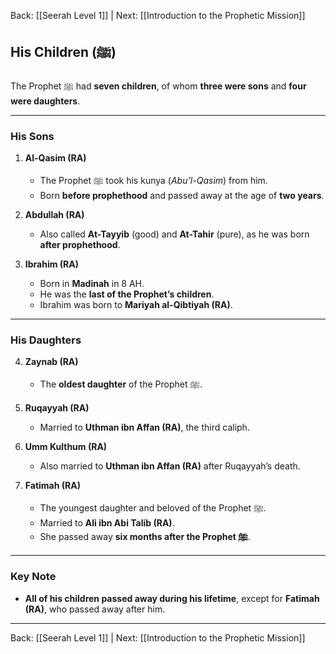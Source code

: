 Back: [[Seerah Level 1]] | Next: [[Introduction to the Prophetic Mission]]

## **His Children (ﷺ)**

The Prophet ﷺ had **seven children**, of whom **three were sons** and **four were daughters**.  

---

### **His Sons**  

1. **Al-Qasim (RA)**  
   - The Prophet ﷺ took his kunya (*Abu’l-Qasim*) from him.  
   - Born **before prophethood** and passed away at the age of **two years**.  

2. **Abdullah (RA)**  
   - Also called **At-Tayyib** (good) and **At-Tahir** (pure), as he was born **after prophethood**.  

3. **Ibrahim (RA)**  
   - Born in **Madinah** in 8 AH.  
   - He was the **last of the Prophet’s children**.  
   - Ibrahim was born to **Mariyah al-Qibtiyah (RA)**.  

---

### **His Daughters**  

4. **Zaynab (RA)**  
   - The **oldest daughter** of the Prophet ﷺ.  

5. **Ruqayyah (RA)**  
   - Married to **Uthman ibn Affan (RA)**, the third caliph.  

6. **Umm Kulthum (RA)**  
   - Also married to **Uthman ibn Affan (RA)** after Ruqayyah’s death.  

7. **Fatimah (RA)**  
   - The youngest daughter and beloved of the Prophet ﷺ.  
   - Married to **Ali ibn Abi Talib (RA)**.  
   - She passed away **six months after the Prophet ﷺ**.

---

### **Key Note**  
- **All of his children passed away during his lifetime**, except for **Fatimah (RA)**, who passed away after him.  

---
Back: [[Seerah Level 1]] | Next: [[Introduction to the Prophetic Mission]]